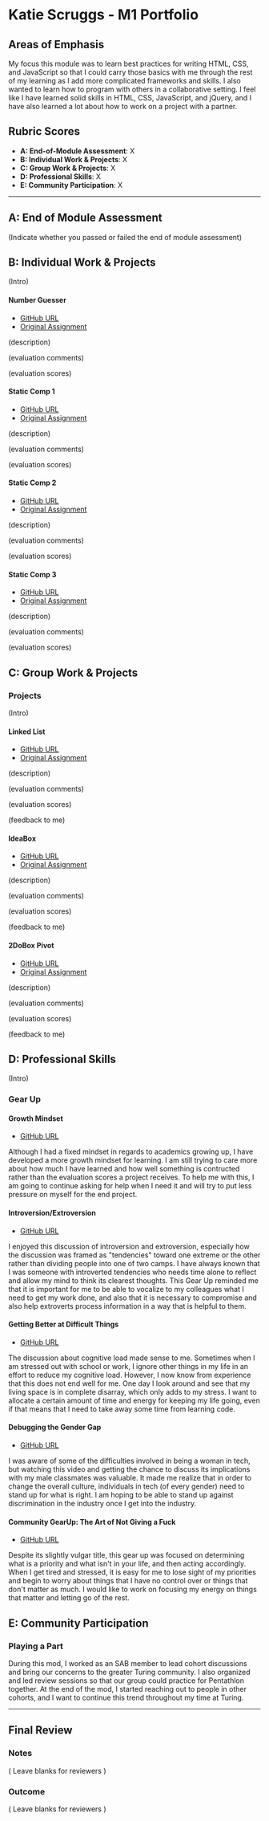 # Katie Scruggs - M1 Portfolio

## Areas of Emphasis

My focus this module was to learn best practices for writing HTML, CSS, and JavaScript so that I could carry those basics with me through the rest of my learning as I add more complicated frameworks and skills. I also wanted to learn how to program with others in a collaborative setting. I feel like I have learned solid skills in HTML, CSS, JavaScript, and jQuery, and I have also learned a lot about how to work on a project with a partner.

## Rubric Scores

* **A: End-of-Module Assessment**: X
* **B: Individual Work & Projects**: X
* **C: Group Work & Projects**: X
* **D: Professional Skills**: X
* **E: Community Participation**: X

-----------------------

## A: End of Module Assessment

(Indicate whether you passed or failed the end of module assessment)


## B: Individual Work & Projects

(Intro)

#### Number Guesser

* [GitHub URL]()
* [Original Assignment](http://frontend.turing.io/projects/number-guesser.html)

(description)

(evaluation comments)

(evaluation scores)


#### Static Comp 1

* [GitHub URL]()
* [Original Assignment](http://frontend.turing.io/projects/m1-static-comp-1.html)

(description)

(evaluation comments)

(evaluation scores)


#### Static Comp 2

* [GitHub URL]()
* [Original Assignment](http://frontend.turing.io/projects/m1-static-comp-2.html)

(description)

(evaluation comments)

(evaluation scores)


#### Static Comp 3

* [GitHub URL]()
* [Original Assignment](http://frontend.turing.io/projects/m1-static-comp-3.html)

(description)

(evaluation comments)

(evaluation scores)

## C: Group Work & Projects

### Projects

(Intro)

#### Linked List

* [GitHub URL]()
* [Original Assignment](http://frontend.turing.io/projects/linked-list.html)

(description)

(evaluation comments)

(evaluation scores)

(feedback to me)

#### IdeaBox

* [GitHub URL]()
* [Original Assignment](http://frontend.turing.io/projects/ideabox.html)

(description)

(evaluation comments)

(evaluation scores)

(feedback to me)

#### 2DoBox Pivot

* [GitHub URL]()
* [Original Assignment](http://frontend.turing.io/projects/2DoBox-Pivot-Mod1.html)

(description)

(evaluation comments)

(evaluation scores)

(feedback to me)

## D: Professional Skills
(Intro)

### Gear Up
#### Growth Mindset

* [GitHub URL](https://github.com/turingschool/gear-up/blob/47b936ce64782229a4338512818b5388e0e70f8d/Growth_Mindset_Facilitator_Guide.markdown)

Although I had a fixed mindset in regards to academics growing up, I have developed a more growth mindset for learning. I am still trying to care more about how much I have learned and how well something is contructed rather than the evaluation scores a project receives. To help me with this, I am going to continue asking for help when I need it and will try to put less pressure on myself for the end project.

#### Introversion/Extroversion
* [GitHub URL](https://github.com/turingschool/gear-up/blob/47b936ce64782229a4338512818b5388e0e70f8d/introversion.markdown)

I enjoyed this discussion of introversion and extroversion, especially how the discussion was framed as "tendencies" toward one extreme or the other rather than dividing people into one of two camps. I have always known that I was someone with introverted tendencies who needs time alone to reflect and allow my mind to think its clearest thoughts. This Gear Up reminded me that it is important for me to be able to vocalize to my colleagues what I need to get my work done, and also that it is necessary to compromise and also help extroverts process information in a way that is helpful to them.

#### Getting Better at Difficult Things
* [GitHub URL](https://github.com/turingschool/gear-up/blob/47b936ce64782229a4338512818b5388e0e70f8d/getting_better_at_difficult_things.markdown)

The discussion about cognitive load made sense to me. Sometimes when I am stressed out with school or work, I ignore other things in my life in an effort to reduce my cognitive load. However, I now know from experience that this does not end well for me. One day I look around and see that my living space is in complete disarray, which only adds to my stress. I want to allocate a certain amount of time and energy for keeping my life going, even if that means that I need to take away some time from learning code.

#### Debugging the Gender Gap
* [GitHub URL](https://github.com/turingschool/gear-up/blob/47b936ce64782229a4338512818b5388e0e70f8d/code_debugging_the_gender_gap.markdown)

I was aware of some of the difficulties involved in being a woman in tech, but watching this video and getting the chance to discuss its implications with my male classmates was valuable. It made me realize that in order to change the overall culture, individuals in tech (of every gender) need to stand up for what is right. I am hoping to be able to stand up against discrimination in the industry once I get into the industry.

#### Community GearUp: The Art of Not Giving a Fuck
* [GitHub URL]()

Despite its slightly vulgar title, this gear up was focused on determining what is a priority and what isn't in your life, and then acting accordingly. When I get tired and stressed, it is easy for me to lose sight of my priorities and begin to worry about things that I have no control over or things that don't matter as much. I would like to work on focusing my energy on things that matter and letting go of the rest.

## E: Community Participation

### Playing a Part

During this mod, I worked as an SAB member to lead cohort discussions and bring our concerns to the greater Turing community. I also organized and led review sessions so that our group could practice for Pentathlon together. At the end of the mod, I started reaching out to people in other cohorts, and I want to continue this trend throughout my time at Turing.

------------------

## Final Review

### Notes

( Leave blanks for reviewers )

### Outcome

( Leave blanks for reviewers )
